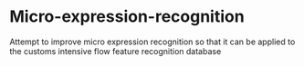 # Micro-expression-recognition
Attempt to improve micro expression recognition so that it can be applied to the customs intensive flow feature recognition database
